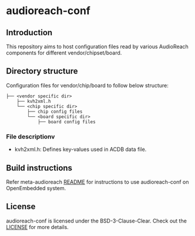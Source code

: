 # audioreach-conf

## Introduction
This repository aims to host configuration files read by various AudioReach components for different vendor/chipset/board.

## Directory structure

Configuration files for vendor/chip/board to follow below structure:
```
├── <vendor specific dir>
    ├── kvh2xml.h
    └── <chip specific dir>
        ├── chip config files
        └── <board specific dir>
            ├── board config files
```
### File descriptionv
* kvh2xml.h: Defines key-values used in ACDB data file.

## Build instructions

Refer meta-audioreach [README](https://github.com/Audioreach/meta-audioreach?tab=readme-ov-file#openembedded-build--development-process)
for instructions to use audioreach-conf on OpenEmbedded system.

## License
audioreach-conf is licensed under the BSD-3-Clause-Clear. Check out the [LICENSE](LICENSE) for more details.
